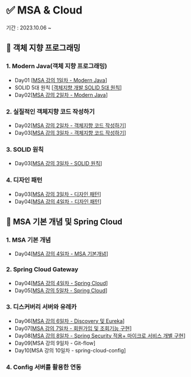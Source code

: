 # ✅ MSA & Cloud

기간 : 2023.10.06 ~

## 🌟 객체 지향 프로그래밍

### 1. Modern Java(객체 지향 프로그래밍)

* Day01 [[MSA 강의 1일차 - Modern Java](https://velog.io/@hyensukim/MSA-%EA%B0%95%EC%9D%98-1%EC%9D%BC%EC%B0%A8-Modern-Java "1일차 링크")]
* SOLID 5대 원칙 [[객체지향 개발 SOLID 5대 원칙](https://velog.io/@hyensukim/%EA%B0%9D%EC%B2%B4%EC%A7%80%ED%96%A5-%EA%B0%9C%EB%B0%9C-SOLID-5%EB%8C%80-%EC%9B%90%EC%B9%99 "1일차 추가 공부")]
* Day02[[MSA 강의 2일차 - Modern Java](https://velog.io/@hyensukim/MSA-2%EC%9D%BC%EC%B0%A8-Chap01.-Modern-Java)]

### 2. 실질적인 객체지향 코드 작성하기

- Day02[[MSA 강의 2일차 - 객체지향 코드 작성하기](https://velog.io/@hyensukim/MSA-2%EC%9D%BC%EC%B0%A8-Chap02.-%EC%8B%A4%EC%A7%88%EC%A0%81%EC%9D%B8-%EA%B0%9D%EC%B2%B4%EC%A7%80%ED%96%A5-%EC%BD%94%EB%93%9C-%EC%9E%91%EC%84%B1%ED%95%98%EA%B8%B0)]
- Day03[[MSA 강의 3일차 - 객체지향 코드 작성하기](https://velog.io/@hyensukim/MSA-3%EC%9D%BC%EC%B0%A8-Chap02.-%EA%B0%9D%EC%B2%B4%EC%A7%80%ED%96%A5%EC%A0%81-%EC%BD%94%EB%93%9C-%EC%9E%91%EC%84%B1%ED%95%98%EA%B8%B0)]

### 3. SOLID 원칙

- Day03[[MSA 강의 3일차 - SOLID 원칙](https://velog.io/@hyensukim/MSA-3%EC%9D%BC%EC%B0%A8-Chap03.-SOLID-%EC%9B%90%EC%B9%99)]

### 4. 디자인 패턴

- Day03[[MSA 강의 3일차 - 디자인 패턴](https://velog.io/@hyensukim/MSA-3%EC%9D%BC%EC%B0%A8-Chap04.-%EB%94%94%EC%9E%90%EC%9D%B8-%ED%8C%A8%ED%84%B4)]
- Day04[[MSA 강의 4일차 - 디자인 패턴](https://velog.io/@hyensukim/MSA-4%EC%9D%BC%EC%B0%A8-Chap04.-%EB%94%94%EC%9E%90%EC%9D%B8-%ED%8C%A8%ED%84%B4)]

## 🌟 MSA 기본 개념 및 Spring Cloud

### 1. MSA 기본 개념

- Day04[[MSA 강의 4일차 - MSA 기본개념](https://velog.io/@hyensukim/MSA-4%EC%9D%BC%EC%B0%A8-Chap01.-MSA-%EA%B8%B0%EC%B4%88)]

### 2. Spring Cloud Gateway

- Day04[[MSA 강의 4일차 - Spring Cloud](https://velog.io/@hyensukim/MSA-4%EC%9D%BC%EC%B0%A8-Chap02.-Spring-Cloud)]
- Day05[[MSA 강의 5일차 - Spring Cloud](https://velog.io/@hyensukim/MSA-5%EC%9D%BC%EC%B0%A8-Chap02.-Spring-Cloud-Gateway)]

### 3. 디스커버리 서버와 유레카

- Day06[[MSA 강의 6일차 - Discovery 및 Eureka](https://velog.io/@hyensukim/MSA-6%EC%9D%BC%EC%B0%A8-Chap04.-%EB%94%94%EC%8A%A4%EC%BB%A4%EB%B2%84%EB%A6%AC-%EC%84%9C%EB%B2%84%EC%99%80-%EC%9C%A0%EB%A0%88%EC%B9%B4)]
- Day07[[MSA 강의 7일차 - 회원가입 및 조회기능 구현](https://velog.io/@hyensukim/MSA-7%EC%9D%BC%EC%B0%A8-Chap04.-%ED%9A%8C%EC%9B%90%EA%B0%80%EC%9E%85-%EB%B0%8F-%EC%A1%B0%ED%9A%8C%EA%B8%B0%EB%8A%A5-%EA%B5%AC%ED%98%84)]
- Day08[[MSA 강의 8일차 - Spring Security 적용+ 마이크로 서비스 개별 구현]()]
- Day09[MSA 강의 9일차 - Git-flow]
- Day10[MSA 강의 10일차 - spring-cloud-config]

### 4. Config 서버를 활용한 연동
